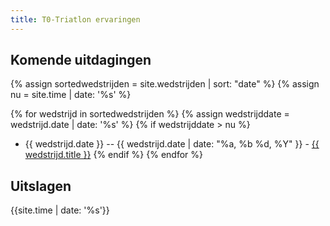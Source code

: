 ```yaml
---
title: T0-Triatlon ervaringen
---
```


## Komende uitdagingen
{% assign sortedwedstrijden = site.wedstrijden | sort: "date" %}
{% assign nu = site.time | date: '%s' %}

{% for wedstrijd in sortedwedstrijden %}
{% assign wedstrijddate =   wedstrijd.date | date: '%s' %}
{% if wedstrijddate > nu %}
* {{ wedstrijd.date }} -- {{ wedstrijd.date | date: "%a, %b %d, %Y" }} - <a href="{{ wedstrijd.url }}">{{ wedstrijd.title }}</a>
{% endif %}
{% endfor %}

## Uitslagen
{{site.time  | date: '%s'}}
